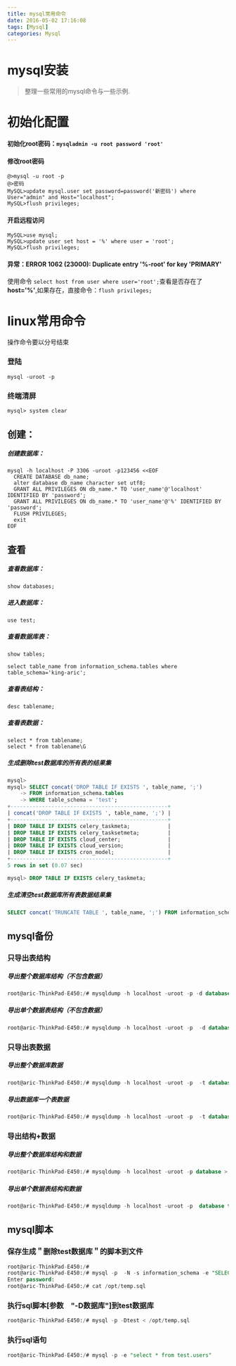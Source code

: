 ```yaml
---
title: mysql常用命令
date: 2016-05-02 17:16:08
tags: [Mysql]
categories: Mysql
---
```

# mysql安装
> 整理一些常用的mysql命令与一些示例.

# 初始化配置
#### 初始化root密码：`mysqladmin -u root password 'root'`
#### 修改root密码
```
@>mysql -u root -p
@>密码
MySQL>update mysql.user set password=password('新密码') where User="admin" and Host="localhost";
MySQL>flush privileges;
```
#### 开启远程访问
```
MySQL>use mysql; 
MySQL>update user set host = '%' where user = 'root';
MySQL>flush privileges;
```
#### 异常：ERROR 1062 (23000): Duplicate entry '%-root' for key 'PRIMARY'
使用命令 `select host from user where user='root';`查看是否存在了**host='%'**,如果存在，直接命令：`flush privileges;`

<!--more-->
# linux常用命令
操作命令要以分号结束

### 登陆
    mysql -uroot -p
### 终端清屏
    mysql> system clear

## 创建：
##### 创建数据库：
```shell
mysql -h localhost -P 3306 -uroot -p123456 <<EOF
  CREATE DATABASE db_name;
  alter database db_name character set utf8;
  GRANT ALL PRIVILEGES ON db_name.* TO 'user_name'@'localhost' IDENTIFIED BY 'password';
  GRANT ALL PRIVILEGES ON db_name.* TO 'user_name'@'%' IDENTIFIED BY 'password';
  FLUSH PRIVILEGES;
  exit
EOF
```

## 查看
##### 查看数据库：
    show databases;

##### 进入数据库：
    use test;
    
##### 查看数据库表：

    show tables;

    select table_name from information_schema.tables where table_schema='king-aric';
   
##### 查看表结构：
    desc tablename;

##### 查看表数据：
    select * from tablename;
    select * from tablename\G
     
##### 生成删除test数据库的所有表的结果集
```sql
mysql> 
mysql> SELECT concat('DROP TABLE IF EXISTS ', table_name, ';')
    -> FROM information_schema.tables
    -> WHERE table_schema = 'test';
+--------------------------------------------------+
| concat('DROP TABLE IF EXISTS ', table_name, ';') |
+--------------------------------------------------+
| DROP TABLE IF EXISTS celery_taskmeta;            |
| DROP TABLE IF EXISTS celery_tasksetmeta;         |
| DROP TABLE IF EXISTS cloud_center;               |
| DROP TABLE IF EXISTS cloud_version;              |
| DROP TABLE IF EXISTS cron_model;                 |
+--------------------------------------------------+
5 rows in set (0.07 sec)

mysql> DROP TABLE IF EXISTS celery_taskmeta; 
```
##### 生成清空test数据库所有表数据结果集
```sql
SELECT concat('TRUNCATE TABLE ', table_name, ';') FROM information_schema.tables WHERE table_schema = 'test';
```

## mysql备份
### 只导出表结构
##### 导出整个数据库结构（不包含数据）
```sql
root@aric-ThinkPad-E450:/# mysqldump -h localhost -uroot -p -d database > dump.sql
```
##### 导出单个数据表结构（不包含数据）
```sql
root@aric-ThinkPad-E450:/# mysqldump -h localhost -uroot -p  -d database table > dump.sql
```
### 只导出表数据
##### 导出整个数据库数据
```sql
root@aric-ThinkPad-E450:/# mysqldump -h localhost -uroot -p  -t database > dump.sql
```
##### 导出数据库一个表数据
```sql
root@aric-ThinkPad-E450:/# mysqldump -h localhost -uroot -p  -t database table > table_dump.sql
```

### 导出结构+数据
##### 导出整个数据库结构和数据
```sql
root@aric-ThinkPad-E450:/# mysqldump -h localhost -uroot -p database > dump.sql
```
##### 导出单个数据表结构和数据
```sql
root@aric-ThinkPad-E450:/# mysqldump -h localhost -uroot -p  database table > dump.sql
```

## mysql脚本
### 保存生成＂删除test数据库＂的脚本到文件
```sql
root@aric-ThinkPad-E450:/# 
root@aric-ThinkPad-E450:/# mysql -p  -N -s information_schema -e "SELECT CONCAT('delete from ',TABLE_NAME,';') FROM TABLES WHERE TABLE_SCHEMA='test'" > /opt/temp.sql;
Enter password: 
root@aric-ThinkPad-E450:/# cat /opt/temp.sql 
```

### 执行sql脚本[参数　"-D数据库"]到test数据库
```sql
root@aric-ThinkPad-E450:/# mysql -p -Dtest < /opt/temp.sql 
```

### 执行sql语句
```sql
root@aric-ThinkPad-E450:/# mysql -p -e "select * from test.users"
```
